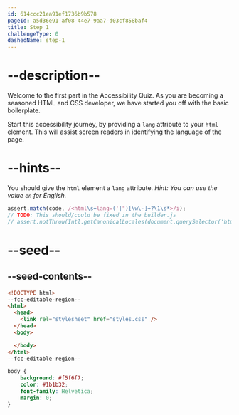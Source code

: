 ```yaml
---
id: 614ccc21ea91ef1736b9b578
pageId: a5d36e91-af08-44e7-9aa7-d03cf858baf4
title: Step 1
challengeType: 0
dashedName: step-1
---
```


# --description--

Welcome to the first part in the Accessibility Quiz. As you are becoming a seasoned HTML and CSS developer, we have started you off with the basic boilerplate.

Start this accessibility journey, by providing a `lang` attribute to your `html` element. This will assist screen readers in identifying the language of the page.

# --hints--

You should give the `html` element a `lang` attribute. _Hint: You can use the value `en` for English._

```js
assert.match(code, /<html\s+lang=('|")[\w\-]+?\1\s*>/i);
// TODO: This should/could be fixed in the builder.js
// assert.notThrow(Intl.getCanonicalLocales(document.querySelector('html').lang));
```

# --seed--

## --seed-contents--

```html
<!DOCTYPE html>
--fcc-editable-region--
<html>
  <head>
    <link rel="stylesheet" href="styles.css" />
  </head>
  <body>

  </body>
</html>
--fcc-editable-region--

```

```css
body {
	background: #f5f6f7;
	color: #1b1b32;
	font-family: Helvetica;
	margin: 0;
}
```
